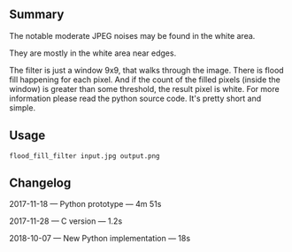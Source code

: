 ## Summary

The notable moderate JPEG noises may be found in the white area.

They are mostly in the white area near edges.

The filter is just a window 9x9, that walks through the image.
There is flood fill happening for each pixel.
And if the count of the filled pixels (inside the window) is greater than some threshold,
the result pixel is white.
For more information please read the python source code.
It's pretty short and simple.

## Usage

    flood_fill_filter input.jpg output.png

## Changelog

2017-11-18 — Python prototype — 4m 51s

2017-11-28 — C version — 1.2s

2018-10-07 — New Python implementation — 18s
